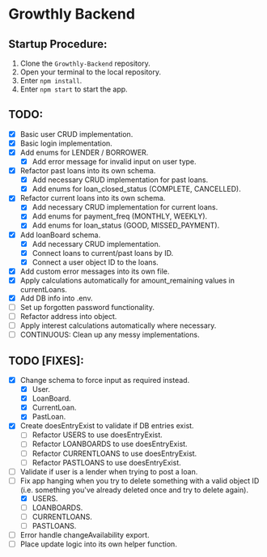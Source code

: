 # Growthly Backend

## Startup Procedure:

1. Clone the `Growthly-Backend` repository.
2. Open your terminal to the local repository.
3. Enter `npm install`.
4. Enter `npm start` to start the app.

## TODO:

- [x] Basic user CRUD implementation.
- [x] Basic login implementation.
- [x] Add enums for LENDER / BORROWER.
  - [x] Add error message for invalid input on user type.
- [x] Refactor past loans into its own schema.
  - [x] Add necessary CRUD implementation for past loans.
  - [x] Add enums for loan_closed_status (COMPLETE, CANCELLED).
- [x] Refactor current loans into its own schema.
  - [x] Add necessary CRUD implementation for current loans.
  - [x] Add enums for payment_freq (MONTHLY, WEEKLY).
  - [x] Add enums for loan_status (GOOD, MISSED_PAYMENT).
- [x] Add loanBoard schema.
  - [x] Add necessary CRUD implementation.
  - [x] Connect loans to current/past loans by ID.
  - [x] Connect a user object ID to the loans.
- [x] Add custom error messages into its own file.
- [x] Apply calculations automatically for amount_remaining values in currentLoans.
- [x] Add DB info into .env.
- [ ] Set up forgotten password functionality.
- [ ] Refactor address into object.
- [ ] Apply interest calculations automatically where necessary.
- [ ] CONTINUOUS: Clean up any messy implementations.

## TODO [FIXES]:

- [x] Change schema to force input as required instead.
  - [x] User.
  - [x] LoanBoard.
  - [x] CurrentLoan.
  - [x] PastLoan.
- [x] Create doesEntryExist to validate if DB entries exist.
  - [ ] Refactor USERS to use doesEntryExist.
  - [ ] Refactor LOANBOARDS to use doesEntryExist.
  - [ ] Refactor CURRENTLOANS to use doesEntryExist.
  - [ ] Refactor PASTLOANS to use doesEntryExist.
- [ ] Validate if user is a lender when trying to post a loan.
- [ ] Fix app hanging when you try to delete something with a valid object ID (i.e. something you've already deleted once and try to delete again).
  - [x] USERS.
  - [ ] LOANBOARDS.
  - [ ] CURRENTLOANS.
  - [ ] PASTLOANS.
- [ ] Error handle changeAvailability export.
- [ ] Place update logic into its own helper function.
